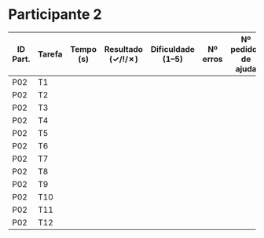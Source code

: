 # Participante 2

| ID Part. | Tarefa | Tempo (s) | Resultado (✓/!/✗) | Dificuldade (1–5) | Nº erros | Nº pedidos de ajuda | Observações                          |
|----------|--------|-----------|--------------------|--------------------|----------|----------------------|--------------------------------------|
| P02      | T1     |           |                    |                    |          |                      |                                      |
| P02      | T2     |           |                    |                    |          |                      |                                      |
| P02      | T3     |           |                    |                    |          |                      |                                      |
| P02      | T4     |           |                    |                    |          |                      |                                      |
| P02      | T5     |           |                    |                    |          |                      |                                      |
| P02      | T6     |           |                    |                    |          |                      |                                      |
| P02      | T7     |           |                    |                    |          |                      |                                      |
| P02      | T8     |           |                    |                    |          |                      |                                      |
| P02      | T9     |           |                    |                    |          |                      |                                      |
| P02      | T10    |           |                    |                    |          |                      |                                      |
| P02      | T11    |           |                    |                    |          |                      |                                      |
| P02      | T12    |           |                    |                    |          |                      |                                      |


